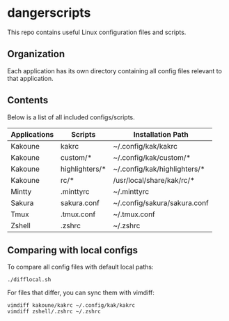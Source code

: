 # dangerscripts

This repo contains useful Linux configuration files and scripts.

## Organization

Each application has its own directory containing all config files relevant
to that application.

## Contents

Below is a list of all included configs/scripts.

| Applications | Scripts        | Installation Path            |
| ------------ | -------------- | ---------------------------- |
| Kakoune      | kakrc          | ~/.config/kak/kakrc          |
| Kakoune      | custom/*       | ~/.config/kak/custom/*       |
| Kakoune      | highlighters/* | ~/.config/kak/highlighters/* |
| Kakoune      | rc/*           | /usr/local/share/kak/rc/*    |
| Mintty       | .minttyrc      | ~/.minttyrc                  |
| Sakura       | sakura.conf    | ~/.config/sakura/sakura.conf |
| Tmux         | .tmux.conf     | ~/.tmux.conf                 |
| Zshell       | .zshrc         | ~/.zshrc                     |

## Comparing with local configs

To compare all config files with default local paths:
```shell
./difflocal.sh
```

For files that differ, you can sync them with vimdiff:
```shell
vimdiff kakoune/kakrc ~/.config/kak/kakrc
vimdiff zshell/.zshrc ~/.zshrc
```
